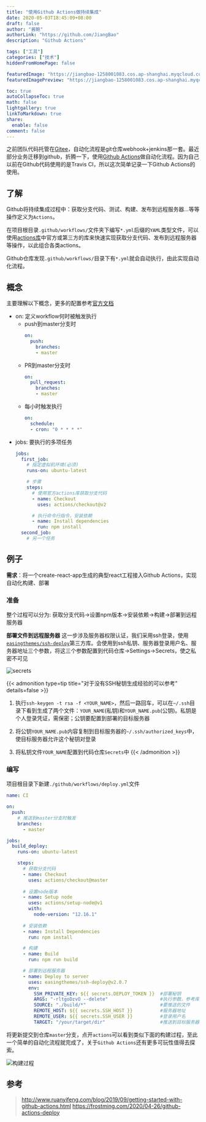 ```yaml
---
title: "使用Github Actions做持续集成"
date: 2020-05-03T18:45:09+08:00
draft: false
author: "酱鲍"
authorLink: "https://github.com/JiangBao"
description: "Github Actions"

tags: ["工具"]
categories: ["技术"]
hiddenFromHomePage: false

featuredImage: "https://jiangbao-1258001083.cos.ap-shanghai.myqcloud.com/github-actions.jpg"
featuredImagePreview: "https://jiangbao-1258001083.cos.ap-shanghai.myqcloud.com/github-actions.jpg"

toc: true
autoCollapseToc: true
math: false
lightgallery: true
linkToMarkdown: true
share:
  enable: false
comment: false
---
```

之前团队代码托管在[Gitee](https://gitee.com/)，自动化流程是git仓库webhook+jenkins那一套。最近部分业务迁移到github，折腾一下，使用[Github Actions](https://github.com/features/actions)做自动化流程。因为自己以前在Github代码使用的是Travis CI，所以这次简单记录一下Github Actions的使用。

## 了解
Github将持续集成过程中：获取分支代码、测试、构建、发布到远程服务器...等等操作定义为`Actions`。 

在项目根目录`.github/workflows/`文件夹下编写`*.yml`后缀的`YAML`类型文件，可以使用[actions库](https://github.com/marketplace?type=actions)中官方或第三方的库来快速实现获取分支代码、发布到远程服务器等操作，以此组合各类actions。  

Github仓库发现`.github/workflows/`目录下有`*.yml`就会自动执行，由此实现自动化流程。

## 概念
主要理解以下概念，更多的配置参考[官方文档](https://help.github.com/en/actions/reference/workflow-syntax-for-github-actions)

* on: 定义workflow何时被触发执行
  * push到master分支时
    ```yaml
    on:
      push:
        branches:
        - master
    ```
  * PR到master分支时
    ```yaml
    on:
      pull_request:
        branches:
        - master
    ```
  * 每小时触发执行
    ```yaml
    on:
      schedule:
      - cron: "0 * * * *"
    ```
* jobs: 要执行的多项任务
  ```yaml
  jobs:
    first_job:
      # 指定虚拟机环境(必须)
      runs-on: ubuntu-latest

      # 步骤
      steps:
        # 使用官方actions库获取分支代码
        - name: Checkout
          uses: actions/checkout@v2

        # 执行命令行指令，安装依赖
        - name: Install dependencies
          run: npm install
    second_job:
      # 另一个任务
  ```

## 例子
**需求**：将一个create-react-app生成的典型react工程接入Github Actions，实现自动化构建、部署
### 准备
整个过程可以分为: 获取分支代码->设置npm版本->安装依赖->构建->部署到远程服务器

**部署文件到远程服务器** 这一步涉及服务器权限认证，我们采用ssh登录，使用[`easingthemes/ssh-deploy`](https://github.com/marketplace/actions/ssh-deploy)第三方库。会使用到ssh私钥、服务器登录用户名、服务器地址三个参数，将这三个参数配置到代码仓库->Settings->Secrets，使之私密不可见

![secrets](https://jiangbao-1258001083.cos.ap-shanghai.myqcloud.com/github-actions-secrets.jpg)

{{< admonition type=tip title="对于没有SSH秘钥生成经验的可以参考" details=false >}}
1. 执行`ssh-keygen -t rsa -f <YOUR_NAME>`，然后一路回车，可以在`~/.ssh`目录下看到生成了两个文件：`YOUR_NAME`(私钥)和`YOUR_NAME.pub`(公钥)。私钥是个人登录凭证，需保密；公钥要配置到部署的目标服务器

2. 将公钥`YOUR_NAME.pub`内容复制到目标服务器的`~/.ssh/authorized_keys`中，使目标服务器允许这个秘钥对登录

3. 将私钥文件`YOUR_NAME`配置到代码仓库`Secrets`中
{{< /admonition >}}

### 编写
项目根目录下新建`./github/workflows/deploy.yml`文件
```yaml
name: CI

on:
  push:
    # 推送到master分支时触发
    branches:
      - master

jobs:
  build_deploy:
    runs-on: ubuntu-latest

    steps:
      # 获取分支代码
      - name: Checkout
        uses: actions/checkout@master
      
      # 设置node版本
      - name: Setup node
        uses: actions/setup-node@v1
        with:
          node-version: "12.16.1"
      
      # 安装依赖
      - name: Install Dependencies
        run: npm install

      # 构建
      - name: Build
        run: npm run build

      # 部署到远程服务器
      - name: Deploy to server
        uses: easingthemes/ssh-deploy@v2.0.7
        env:
          SSH_PRIVATE_KEY: ${{ secrets.DEPLOY_TOKEN }}  #部署秘钥
          ARGS: "-rltgoDzvO --delete"                   #执行参数，参考库文档
          SOURCE: "./build/*"                           #要推送的文件
          REMOTE_HOST: ${{ secrets.SSH_HOST }}          #服务器地址
          REMOTE_USER: ${{ secrets.SSH_USER }}          #登录用户名
          TARGET: "/your/target/dir"                    #推送到目标服务器的路径
```
将更新提交到仓库`master`分支，点开`actions`可以看到类似下面的构建过程，至此一个简单的自动化流程就完成了，关于`Github Actions`还有更多可玩性值得去探索。

![构建过程](https://jiangbao-1258001083.cos.ap-shanghai.myqcloud.com/github-actions-demo.jpg)

## 参考
> http://www.ruanyifeng.com/blog/2019/09/getting-started-with-github-actions.html
> https://frostming.com/2020/04-26/github-actions-deploy